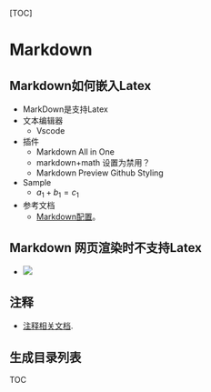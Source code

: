 [TOC]

# Markdown

## Markdown如何嵌入Latex

- MarkDown是支持Latex
- 文本编辑器
  - Vscode
- 插件
  - Markdown All in One
  - markdown+math 设置为禁用？
  - Markdown Preview Github Styling
- Sample
  - $a_{1} + b_{1} = c_{1}$
- 参考文档
  - [Markdown配置](https://zhuanlan.zhihu.com/p/56943330)。

## Markdown 网页渲染时不支持Latex

- <img src="http://latex.codecogs.com/gif.latex?\frac{\partial J}{\partial \theta_k^{(j)}}=\sum_{i:r(i,j)=1}{\big((\theta^{(j)})^Tx^{(i)}-y^{(i,j)}\big)x_k^{(i)}}+\lambda \theta_k^{(j)}" />

## 注释

- [注释相关文档](http://www.imooc.com/wiki/markdownlesson/markdowncomment.html#:~:text=Markdown%20的注释可以通过三种方法实现：第一是通过%20html%20的%20%3C%21--%20--%3E%20标记；第二可以通过样式隐藏段落内容，即,%3Cdiv%20style%3D%22display%3Anone%22%3E%20；第三是通过%20Markdown%20自身的解析原理实现%E3%80%82%20考虑到%20Markdown%20工具之间的不兼容，有的内容直接从页面复制粘贴到本地不会正常显示，大家学习时自己动手写是肯定没问题的%E3%80%82).


## 生成目录列表

TOC


